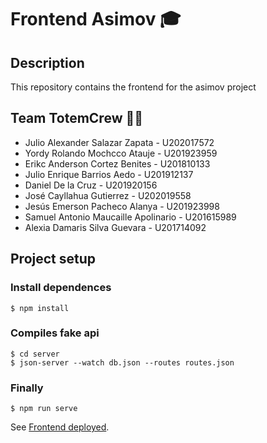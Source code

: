 # Frontend Asimov 🎓

## Description
This repository contains the frontend for the asimov project

## Team TotemCrew 👨‍💻
* Julio Alexander Salazar Zapata - U202017572
* Yordy Rolando Mochcco Atauje - U201923959
* Erikc Anderson Cortez Benites - U201810133
* Julio Enrique Barrios Aedo - U201912137
* Daniel De la Cruz - U201920156
* José Cayllahua Gutierrez - U202019558
* Jesús Emerson Pacheco Alanya - U201923998
* Samuel Antonio Maucaille Apolinario - U201615989
* Alexia Damaris Silva Guevara - U201714092

## Project setup

### Install dependences
```
$ npm install
```

### Compiles fake api
```
$ cd server
$ json-server --watch db.json --routes routes.json
```

### Finally
```
$ npm run serve
```

See [Frontend deployed](https://pry-asimov-cybersoft-21.web.app/).
